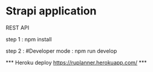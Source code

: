 # Strapi application

 REST API 
 
step 1 : npm install
 
step 2 :  #Developer mode  : npm run develop



*** Heroku deploy  https://ruplanner.herokuapp.com/ ***
